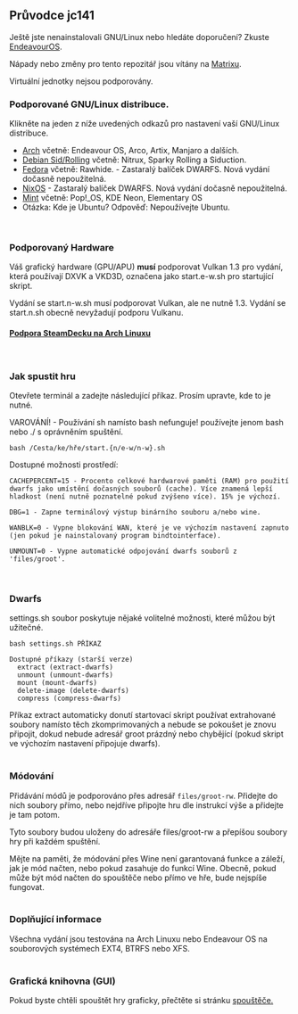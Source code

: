 ## Průvodce jc141

Ještě jste nenainstalovali GNU/Linux nebo hledáte doporučení? Zkuste [EndeavourOS](https://discovery.endeavouros.com/installation/create-install-media-usb-key/2021/03/).

Nápady nebo změny pro tento repozitář jsou vítány na [Matrixu](https://matrix.to/#/%21aRyMmzPUzcUKRXpVtP%3Amatrix.org?via=catgirl.cloud&via=grin.hu&via=matrix.org).

Virtuální jednotky nejsou podporovány.
<br>

### Podporované GNU/Linux distribuce.
Klikněte na jeden z níže uvedených odkazů pro nastavení vaší GNU/Linux distribuce.

*   [Arch](arch.md) včetně: Endeavour OS, Arco, Artix, Manjaro a dalších.
*   [Debian Sid/Rolling](debian.md) včetně: Nitrux, Sparky Rolling a Siduction.
*   [Fedora](fedora.md) včetně: Rawhide. - Zastaralý balíček DWARFS. Nová vydání dočasně nepoužitelná.
*   [NixOS](nixos.md) - Zastaralý balíček DWARFS. Nová vydání dočasně nepoužitelná.
*   [Mint](mint.md) včetně: Pop!_OS, KDE Neon, Elementary OS
*   Otázka: Kde je Ubuntu? Odpověď: Nepoužívejte Ubuntu.
<br>

### Podporovaný Hardware
Váš grafický hardware (GPU/APU) **musí** podporovat Vulkan 1.3 pro vydání, která používají DXVK a VKD3D, označena jako start.e-w.sh pro startující skript.

Vydání se start.n-w.sh musí podporovat Vulkan, ale ne nutně 1.3. Vydání se start.n.sh obecně nevyžadují podporu Vulkanu.

#### [Podpora SteamDecku na Arch Linuxu](steamdeck/arch.md)
<br>

### Jak spustit hru
Otevřete terminál a zadejte následující příkaz. Prosím upravte, kde to je nutné.

VAROVÁNÍ! - Používání sh namísto bash nefunguje! používejte jenom bash nebo ./ s oprávněním spuštění.

```
bash /Cesta/ke/hře/start.{n/e-w/n-w}.sh
```

Dostupné možnosti prostředí:
```
CACHEPERCENT=15 - Procento celkové hardwarové paměti (RAM) pro použití dwarfs jako umístění dočasných souborů (cache). Více znamená lepší hladkost (není nutně poznatelné pokud zvýšeno více). 15% je výchozí.

DBG=1 - Zapne terminálový výstup binárního souboru a/nebo wine.

WANBLK=0 - Vypne blokování WAN, které je ve výchozím nastavení zapnuto (jen pokud je nainstalovaný program bindtointerface).

UNMOUNT=0 - Vypne automatické odpojování dwarfs souborů z 'files/groot'.
```
<br>

### Dwarfs
settings.sh soubor poskytuje nějaké volitelné možnosti, které můžou být užitečné.

```
bash settings.sh PŘÍKAZ

Dostupné příkazy (starší verze)
  extract (extract-dwarfs)
  unmount (unmount-dwarfs)
  mount (mount-dwarfs)
  delete-image (delete-dwarfs)
  compress (compress-dwarfs)
```
Příkaz extract automaticky donutí startovací skript používat extrahované soubory namísto těch zkomprimovaných a nebude se pokoušet je znovu připojit, dokud nebude adresář groot prázdný nebo chybějící (pokud skript ve výchozím nastavení připojuje dwarfs).
<br><br>

### Módování
Přidávání módů je podporováno přes adresář `files/groot-rw`. Přidejte do nich soubory přímo, nebo nejdříve připojte hru dle instrukcí výše a přidejte je tam potom.

Tyto soubory budou uloženy do adresáře files/groot-rw a přepíšou soubory hry při každém spuštění.

Mějte na paměti, že módování přes Wine není garantovaná funkce a záleží, jak je mód načten, nebo pokud zasahuje do funkcí Wine. Obecně, pokud může být mód načten do spouštěče nebo přímo ve hře, bude nejspíše fungovat.
<br><br>

### Doplňující informace
Všechna vydání jsou testována na Arch Linuxu nebo Endeavour OS na souborových systémech EXT4, BTRFS nebo XFS.
<br><br>

### Grafická knihovna (GUI)
Pokud byste chtěli spouštět hry graficky, přečtěte si stránku [spouštěče.](launchers.md)
